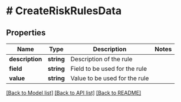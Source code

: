 # # CreateRiskRulesData

## Properties

Name | Type | Description | Notes
------------ | ------------- | ------------- | -------------
**description** | **string** | Description of the rule |
**field** | **string** | Field to be used for the rule |
**value** | **string** | Value to be used for the rule |

[[Back to Model list]](../../README.md#models) [[Back to API list]](../../README.md#endpoints) [[Back to README]](../../README.md)
